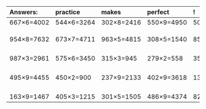 | Answers: | practice | makes | perfect | ! |
| :--- | :--- | :--- | :--- | :--- |
| 667×6=4002 | 544×6=3264 | 302×8=2416 | 550×9=4950 | 507×7=3549 | 
|   |   |   |   |   | 
|   |   |   |   |   | 
|   |   |   |   |   | 
| 954×8=7632 | 673×7=4711 | 963×5=4815 | 308×5=1540 | 859×3=2577 | 
|   |   |   |   |   | 
|   |   |   |   |   | 
|   |   |   |   |   | 
|   |   |   |   |   | 
| 987×3=2961 | 575×6=3450 | 315×3=945 | 279×2=558 | 351×8=2808 | 
|   |   |   |   |   | 
|   |   |   |   |   | 
|   |   |   |   |   | 
|   |   |   |   |   | 
| 495×9=4455 | 450×2=900 | 237×9=2133 | 402×9=3618 | 137×7=959 | 
|   |   |   |   |   | 
|   |   |   |   |   | 
|   |   |   |   |   | 
|   |   |   |   |   | 
| 163×9=1467 | 405×3=1215 | 301×5=1505 | 486×9=4374 | 825×7=5775 | 
